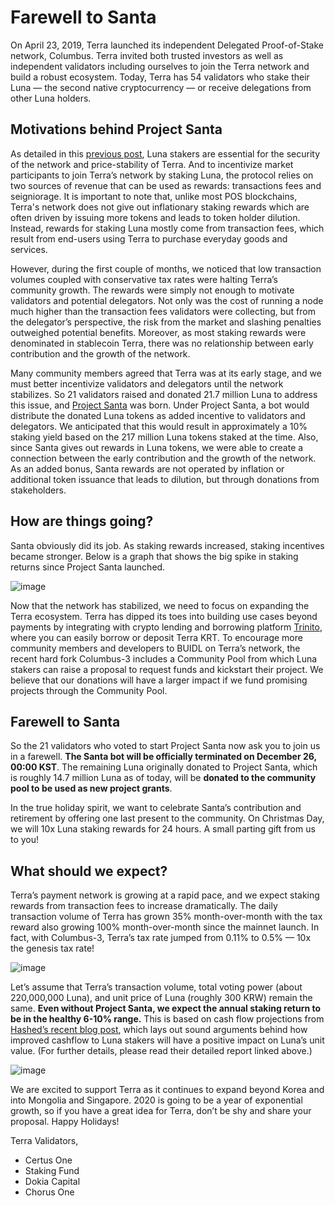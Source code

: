 # Farewell to Santa

On April 23, 2019, Terra launched its independent Delegated Proof-of-Stake network, Columbus. Terra invited both trusted investors as well as independent validators including ourselves to join the Terra network and build a robust ecosystem. Today, Terra has 54 validators who stake their Luna — the second native cryptocurrency — or receive delegations from other Luna holders.

## Motivations behind Project Santa

As detailed in this [previous post](https://medium.com/terra-money/introducing-the-new-terra-protocol-ed4a8fbefe4c), Luna stakers are essential for the security of the network and price-stability of Terra. And to incentivize market participants to join Terra’s network by staking Luna, the protocol relies on two sources of revenue that can be used as rewards: transactions fees and seigniorage. It is important to note that, unlike most POS blockchains, Terra's network does not give out inflationary staking rewards which are often driven by issuing more tokens and leads to token holder dilution. Instead, rewards for staking Luna mostly come from transaction fees, which result from end-users using Terra to purchase everyday goods and services.

However, during the first couple of months, we noticed that low transaction volumes coupled with conservative tax rates were halting Terra’s community growth. The rewards were simply not enough to motivate validators and potential delegators. Not only was the cost of running a node much higher than the transaction fees validators were collecting, but from the delegator’s perspective, the risk from the market and slashing penalties outweighed potential benefits. Moreover, as most staking rewards were denominated in stablecoin Terra, there was no relationship between early contribution and the growth of the network.

Many community members agreed that Terra was at its early stage, and we must better incentivize validators and delegators until the network stabilizes. So 21 validators raised and donated 21.7 million Luna to address this issue, and [Project Santa](https://medium.com/terra-money/project-santa-community-initiative-b8ab6c4d79be) was born. Under Project Santa, a bot would distribute the donated Luna tokens as added incentive to validators and delegators. We anticipated that this would result in approximately a 10% staking yield based on the 217 million Luna tokens staked at the time. Also, since Santa gives out rewards in Luna tokens, we were able to create a connection between the early contribution and the growth of the network. As an added bonus, Santa rewards are not operated by inflation or additional token issuance that leads to dilution, but through donations from stakeholders.

## How are things going?

Santa obviously did its job. As staking rewards increased, staking incentives became stronger. Below is a graph that shows the big spike in staking returns since Project Santa launched.

![image](https://user-images.githubusercontent.com/859697/71129115-03085700-21ef-11ea-82a9-b60a9a165163.png)

Now that the network has stabilized, we need to focus on expanding the Terra ecosystem. Terra has dipped its toes into building use cases beyond payments by integrating with crypto lending and borrowing platform [Trinito](https://trinito.io/pool), where you can easily borrow or deposit Terra KRT. To encourage more community members and developers to BUIDL on Terra’s network, the recent hard fork Columbus-3 includes a Community Pool from which Luna stakers can raise a proposal to request funds and kickstart their project. We believe that our donations will have a larger impact if we fund promising projects through the Community Pool.

## Farewell to Santa

So the 21 validators who voted to start Project Santa now ask you to join us in a farewell. **The Santa bot will be officially terminated on December 26, 00:00 KST**. The remaining Luna originally donated to Project Santa, which is roughly 14.7 million Luna as of today, will be **donated to the community pool to be used as new project grants**.

In the true holiday spirit, we want to celebrate Santa’s contribution and retirement by offering one last present to the community. On Christmas Day, we will 10x Luna staking rewards for 24 hours. A small parting gift from us to you!

## What should we expect?

Terra’s payment network is growing at a rapid pace, and we expect staking rewards from transaction fees to increase dramatically. The daily transaction volume of Terra has grown 35% month-over-month with the tax reward also growing 100% month-over-month since the mainnet launch. In fact, with Columbus-3, Terra’s tax rate jumped from 0.11% to 0.5% — 10x the genesis tax rate!

![image](https://user-images.githubusercontent.com/859697/71129240-4f539700-21ef-11ea-88ee-782313d48fe5.png)

Let’s assume that Terra’s transaction volume, total voting power (about 220,000,000 Luna), and unit price of Luna (roughly 300 KRW) remain the same. **Even without Project Santa, we expect the annual staking return to be in the healthy 6-10% range.** This is based on cash flow projections from [Hashed’s recent blog post](https://medium.com/hashed-official/capitalizing-on-terras-growth-a-valuation-framework-for-luna-f7d2e4b750f8), which lays out sound arguments behind how improved cashflow to Luna stakers will have a positive impact on Luna’s unit value. (For further details, please read their detailed report linked above.)

![image](https://user-images.githubusercontent.com/859697/71129296-6befcf00-21ef-11ea-8ebb-288fb3077f54.png)

We are excited to support Terra as it continues to expand beyond Korea and into Mongolia and Singapore. 2020 is going to be a year of exponential growth, so if you have a great idea for Terra, don’t be shy and share your proposal. Happy Holidays!

Terra Validators,

- Certus One
- Staking Fund
- Dokia Capital
- Chorus One
